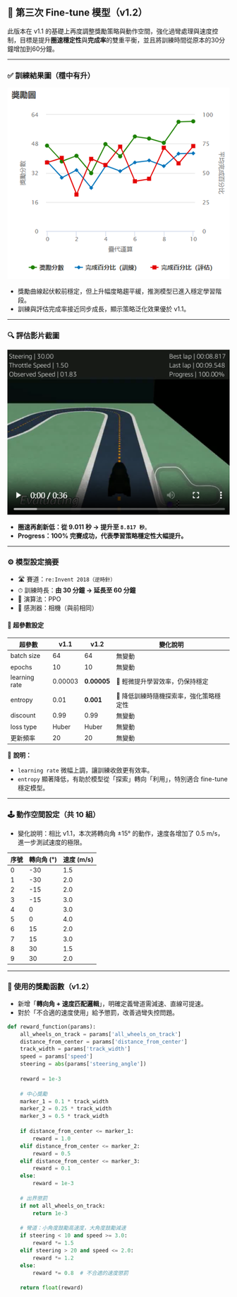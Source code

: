 ## 🧪 第三次 Fine-tune 模型（v1.2）

此版本在 v1.1 的基礎上再度調整獎勵策略與動作空間，強化過彎處理與速度控制，目標是提升**圈速穩定性**與**完成率**的雙重平衡，並且將訓練時間從原本的30分鐘增加到60分鐘。

---

### ✅ 訓練結果圖（穩中有升）

![第三次訓練結果圖](images/training_v1.2.png)

- 獎勵曲線起伏較前穩定，但上升幅度略趨平緩，推測模型已進入穩定學習階段。
- 訓練與評估完成率接近同步成長，顯示策略泛化效果優於 v1.1。

---

### 🔍 評估影片截圖

![第三次模型影片](images/eval_v1.2.png)

- **圈速再創新低：從 9.011 秒 → 提升至 `8.817 秒`**。
- **Progress：100% 完賽成功，代表學習策略穩定性大幅提升。**

---

### ⚙️ 模型設定摘要

- 🛣 賽道：`re:Invent 2018（逆時針）`
- ⏱ 訓練時長：**由 30 分鐘 → 延長至 60 分鐘**
- 🤖 演算法：PPO
- 🎥 感測器：相機（與前相同）

#### 🧮 超參數設定

| 超參數         | v1.1       | v1.2       | 變化說明                                       |
|----------------|------------|------------|------------------------------------------------|
| batch size     | 64         | 64         | 無變動                                        |
| epochs         | 10         | 10         | 無變動                                        |
| learning rate  | 0.00003    | **0.00005**| 🔼 輕微提升學習效率，仍保持穩定                 |
| entropy        | 0.01       | **0.001**  | 🔽 降低訓練時隨機探索率，強化策略穩定性               |
| discount       | 0.99       | 0.99       | 無變動                                        |
| loss type      | Huber      | Huber      | 無變動                                        |
| 更新頻率        | 20         | 20         | 無變動                                        |

📌 **說明：**

- `learning rate` 微幅上調，讓訓練收斂更有效率。
- `entropy` 顯著降低，有助於模型從「探索」轉向「利用」，特別適合 fine-tune 穩定模型。

---

### 🕹 動作空間設定（共 10 組）

- 變化說明：相比 v1.1，本次將轉向角 ±15° 的動作，速度各增加了 0.5 m/s，進一步測試速度的極限。

| 序號 | 轉向角 (°) | 速度 (m/s) |
|------|------------|------------|
| 0    | -30        | 1.5        |
| 1    | -30        | 2.0        |
| 2    | -15        | 2.0        |
| 3    | -15        | 3.0        |
| 4    | 0          | 3.0        |
| 5    | 0          | 4.0        |
| 6    | 15         | 2.0        |
| 7    | 15         | 3.0        |
| 8    | 30         | 1.5        |
| 9    | 30         | 2.0        |

---

### 🧠 使用的獎勵函數（v1.2）

- 新增「**轉向角 + 速度匹配邏輯**」，明確定義彎道需減速、直線可提速。
- 對於「不合適的速度使用」給予懲罰，改善過彎失控問題。

```python
def reward_function(params):
    all_wheels_on_track = params['all_wheels_on_track']
    distance_from_center = params['distance_from_center']
    track_width = params['track_width']
    speed = params['speed']
    steering = abs(params['steering_angle'])

    reward = 1e-3

    # 中心獎勵
    marker_1 = 0.1 * track_width
    marker_2 = 0.25 * track_width
    marker_3 = 0.5 * track_width

    if distance_from_center <= marker_1:
        reward = 1.0
    elif distance_from_center <= marker_2:
        reward = 0.5
    elif distance_from_center <= marker_3:
        reward = 0.1
    else:
        reward = 1e-3

    # 出界懲罰
    if not all_wheels_on_track:
        return 1e-3

    # 彎道：小角度鼓勵高速度，大角度鼓勵減速
    if steering < 10 and speed >= 3.0:
        reward *= 1.5
    elif steering > 20 and speed <= 2.0:
        reward *= 1.2
    else:
        reward *= 0.8  # 不合適的速度懲罰

    return float(reward)

